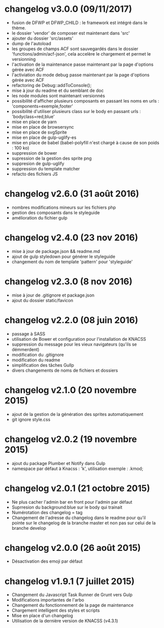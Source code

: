 
# changelog v3.0.0 (09/11/2017)
- fusion de DFWP et DFWP_CHILD : le framework est intégré dans le thème.
- le dossier 'vendor' de composer est maintenant dans 'src'
- ajouter du dossier 'src/assets'
- dump de l'autoload
- les groupes de champs ACF sont sauvegardés dans le dossier 'functions/admin/acf-json', cela accelère le chargement et permet le versionning
- l'activation de la maintenance passe maintenant par la page d'options gérée avec ACF
- l'activiation du mode debug passe maintenant par la page d'options gérée avec ACF
- refactoring de Debug::addToConsole();
- mise à jour du readme et du semblant de doc
- les node modules sont maintenant versionnés
- possibilité d'afficher plusieurs composants en passant les noms en urls : 'components=exemple,footer'
- possibilité d'utiliser plusieurs class sur le body en passant urls : 'bodyclass=red,blue'
- mise en place de yarn
- mise en place de browsersync
- mise en place de svgSprite
- mise en place de gulp-uglify-es
- mise en place de babel (babel-polyfill n'est chargé à cause de son poids : 100 ko)
- suppression de bower
- supression de la gestion des sprite png
- suppresion de gulp-uglify
- suppression du template matcher
- refacto des fichiers JS

# changelog v2.6.0 (31 août 2016)
- nombres modifications mineurs sur les fichiers php
- gestion des composants dans le styleguide 
- amélioration du fichier gulp

# changelog v2.4.0 (23 nov 2016)

- mise à jour de package.json && readme.md
- ajout de gulp styledown pour générer le styleguide
- changement du nom de template 'pattern' pour 'styleguide'

# changelog v2.3.0 (8 nov 2016)

- mise à jour de .gitignore et package.json
- ajout du dossier static/favicon

# changelog v2.2.0 (08 juin 2016)

- passage à SASS
- utilisation de Bower et configuration pour l'installation de KNACSS
- suppression du message pour les vieux navigateurs (qu'ils se démmerdent) 
- modification du .gitignore
- modification du readme
- simplification des tâches Gullp
- divers changements de noms de fichiers et dossiers

# changelog v2.1.0 (20 novembre 2015)

- ajout de la gestion de la génération des sprites automatiquement
- git ignore style.css

# changelog v2.0.2 (19 novembre 2015)

- ajout du package Plumber et Notify dans Gulp
- namespace par défaut à Knacss : 'k', utilisation exemple : .kmod;

# changelog v2.0.1 (21 octobre 2015)

- Ne plus cacher l'admin bar en front pour l'admin par défaut
- Suprresion du background:blue sur le body qui trainait
- Numérotation des changelog = tag
- Changement de l'adresse du changelog dans le readme pour qu'il pointe sur le changelog de la branche master et non pas sur celui de la branche develop

# changelog v2.0.0 (26 août 2015)

- Désactivation des emoji par défaut

# changelog v1.9.1 (7 juillet 2015)

- Changement du Javascript Task Runner de Grunt vers Gulp
- Modifications importantes de l'arbo
- Changement du fonctionnement de la page de maintenance
- Chargement intelligent des styles et scripts
- Mise en place d'un changelog
- Utilisation de la dernière version de KNACSS (v4.3.1)